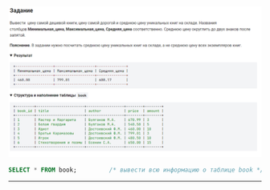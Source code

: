 

<img src="../art/1.3.5.task.png" alt="solution" >

```sql
SELECT * FROM book;         /* вывести всю информацию о таблице book */
```


---


